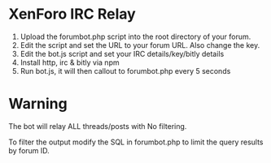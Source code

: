 XenForo IRC Relay
=================

1. Upload the forumbot.php script into the root directory of your forum.
2. Edit the script and set the URL to your forum URL. Also change the key.
3. Edit the bot.js script and set your IRC details/key/bitly details
4. Install http, irc & bitly via npm
5. Run bot.js, it will then callout to forumbot.php every 5 seconds

# Warning
The bot will relay ALL threads/posts with No filtering.

To filter the output modify the SQL in forumbot.php to limit the query results by forum ID.
